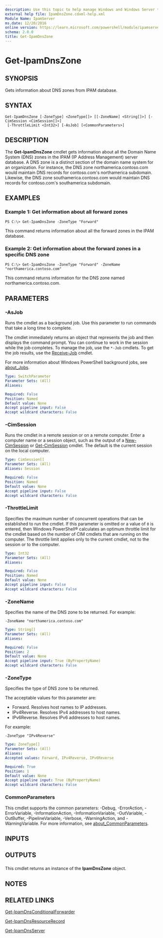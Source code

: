```yaml
---
description: Use this topic to help manage Windows and Windows Server technologies with Windows PowerShell.
external help file: IpamDnsZone.cdxml-help.xml
Module Name: IpamServer
ms.date: 12/20/2016
online version: https://learn.microsoft.com/powershell/module/ipamserver/get-ipamdnszone?view=windowsserver2022-ps&wt.mc_id=ps-gethelp
schema: 2.0.0
title: Get-IpamDnsZone
---
```


# Get-IpamDnsZone

## SYNOPSIS
Gets information about DNS zones from IPAM database.

## SYNTAX

```
Get-IpamDnsZone [-ZoneType] <ZoneType[]> [[-ZoneName] <String[]>] [-CimSession <CimSession[]>]
 [-ThrottleLimit <Int32>] [-AsJob] [<CommonParameters>]
```

## DESCRIPTION
The **Get-IpamDnsZone** cmdlet gets information about all the Domain Name System (DNS) zones in the IPAM (IP Address Management) server database.
A DNS zone is a distinct section of the domain name system for an organization.
For instance, the DNS zone northamerica.contoso.com would maintain DNS records for contoso.com's northamerica subdomain.
Likewise, the DNS zone southamerica.contoso.com would maintain DNS records for contoso.com's southamerica subdomain.

## EXAMPLES

### Example 1: Get information about all forward zones
```
PS C:\> Get-IpamDnsZone -ZoneType "Forward"
```

This command returns information about all the forward zones in the IPAM database.

### Example 2: Get information about the forward zones in a specific DNS zone
```
PS C:\> Get-IpamDnsZone -ZoneType "Forward" -ZoneName "northamerica.contoso.com"
```

This command returns information for the DNS zone named northamerica.contoso.com.

## PARAMETERS

### -AsJob
Runs the cmdlet as a background job. Use this parameter to run commands that take a long time to complete. 

The cmdlet immediately returns an object that represents the job and then displays the command prompt. 
You can continue to work in the session while the job completes. 
To manage the job, use the `*-Job` cmdlets. 
To get the job results, use the [Receive-Job](https://go.microsoft.com/fwlink/?LinkID=113372) cmdlet. 

For more information about Windows PowerShell background jobs, see [about_Jobs](https://go.microsoft.com/fwlink/?LinkID=113251).

```yaml
Type: SwitchParameter
Parameter Sets: (All)
Aliases: 

Required: False
Position: Named
Default value: None
Accept pipeline input: False
Accept wildcard characters: False
```

### -CimSession
Runs the cmdlet in a remote session or on a remote computer.
Enter a computer name or a session object, such as the output of a [New-CimSession](https://go.microsoft.com/fwlink/p/?LinkId=227967) or [Get-CimSession](https://go.microsoft.com/fwlink/p/?LinkId=227966) cmdlet.
The default is the current session on the local computer.

```yaml
Type: CimSession[]
Parameter Sets: (All)
Aliases: Session

Required: False
Position: Named
Default value: None
Accept pipeline input: False
Accept wildcard characters: False
```

### -ThrottleLimit
Specifies the maximum number of concurrent operations that can be established to run the cmdlet.
If this parameter is omitted or a value of `0` is entered, then Windows PowerShell® calculates an optimum throttle limit for the cmdlet based on the number of CIM cmdlets that are running on the computer.
The throttle limit applies only to the current cmdlet, not to the session or to the computer.

```yaml
Type: Int32
Parameter Sets: (All)
Aliases: 

Required: False
Position: Named
Default value: None
Accept pipeline input: False
Accept wildcard characters: False
```

### -ZoneName
Specifies the name of the DNS zone to be returned.
For example:

`-ZoneName "northamerica.contoso.com"`

```yaml
Type: String[]
Parameter Sets: (All)
Aliases: 

Required: False
Position: 2
Default value: None
Accept pipeline input: True (ByPropertyName)
Accept wildcard characters: False
```

### -ZoneType
Specifies the type of DNS zone to be returned.

The acceptable values for this parameter are:

- Forward.
Resolves host names to IP addresses. 
- IPv4Reverse.
Resolves IPv4 addresses to host names. 
- IPv6Reverse.
Resolves IPv6 addresses to host names.

For example:

`-ZoneType "IPv4Reverse"`

```yaml
Type: ZoneType[]
Parameter Sets: (All)
Aliases: 
Accepted values: Forward, IPv4Reverse, IPv6Reverse

Required: True
Position: 1
Default value: None
Accept pipeline input: True (ByPropertyName)
Accept wildcard characters: False
```

### CommonParameters
This cmdlet supports the common parameters: -Debug, -ErrorAction, -ErrorVariable, -InformationAction, -InformationVariable, -OutVariable, -OutBuffer, -PipelineVariable, -Verbose, -WarningAction, and -WarningVariable. For more information, see [about_CommonParameters](https://go.microsoft.com/fwlink/?LinkID=113216).

## INPUTS

## OUTPUTS

###  
This cmdlet returns an instance of the **IpamDnsZone** object.

## NOTES

## RELATED LINKS

[Get-IpamDnsConditionalForwarder](./Get-IpamDnsConditionalForwarder.md)

[Get-IpamDnsResourceRecord](./Get-IpamDnsResourceRecord.md)

[Get-IpamDnsServer](./Get-IpamDnsServer.md)

